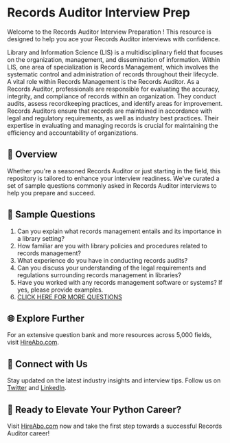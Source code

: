 # Records Auditor Interview Prep

Welcome to the Records Auditor Interview Preparation ! This resource is designed to help you ace your Records Auditor interviews with confidence.

Library and Information Science (LIS) is a multidisciplinary field that focuses on the organization, management, and dissemination of information. Within LIS, one area of specialization is Records Management, which involves the systematic control and administration of records throughout their lifecycle. A vital role within Records Management is the Records Auditor. As a Records Auditor, professionals are responsible for evaluating the accuracy, integrity, and compliance of records within an organization. They conduct audits, assess recordkeeping practices, and identify areas for improvement. Records Auditors ensure that records are maintained in accordance with legal and regulatory requirements, as well as industry best practices. Their expertise in evaluating and managing records is crucial for maintaining the efficiency and accountability of organizations.

## 🚀 Overview

Whether you're a seasoned Records Auditor or just starting in the field, this repository is tailored to enhance your interview readiness. We've curated a set of sample questions commonly asked in Records Auditor interviews to help you prepare and succeed.

## 📝 Sample Questions

1. Can you explain what records management entails and its importance in a library setting?
2. How familiar are you with library policies and procedures related to records management?
3. What experience do you have in conducting records audits?
4. Can you discuss your understanding of the legal requirements and regulations surrounding records management in libraries?
5. Have you worked with any records management software or systems? If yes, please provide examples.
6. [CLICK HERE FOR MORE QUESTIONS](https://hireabo.com/job/18_3_14/Records%20Auditor)

## 🌐 Explore Further

For an extensive question bank and more resources across 5,000 fields, visit [HireAbo.com](https://www.hireabo.com).

## 📱 Connect with Us

Stay updated on the latest industry insights and interview tips. Follow us on [Twitter](https://twitter.com/hireabo) and [LinkedIn](https://www.linkedin.com/in/hire-abo-3609972a8/).

## 🚀 Ready to Elevate Your Python Career?

Visit [HireAbo.com](https://www.hireabo.com) now and take the first step towards a successful Records Auditor career!